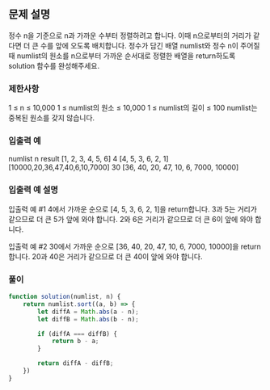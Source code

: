 ## 문제 설명

정수 n을 기준으로 n과 가까운 수부터 정렬하려고 합니다. 이때 n으로부터의 거리가 같다면 더 큰 수를 앞에 오도록 배치합니다. 정수가 담긴 배열 numlist와 정수 n이 주어질 때 numlist의 원소를 n으로부터 가까운 순서대로 정렬한 배열을 return하도록 solution 함수를 완성해주세요.

### 제한사항

1 ≤ n ≤ 10,000
1 ≤ numlist의 원소 ≤ 10,000
1 ≤ numlist의 길이 ≤ 100
numlist는 중복된 원소를 갖지 않습니다.

### 입출력 예

numlist n result
[1, 2, 3, 4, 5, 6] 4 [4, 5, 3, 6, 2, 1]
[10000,20,36,47,40,6,10,7000] 30 [36, 40, 20, 47, 10, 6, 7000, 10000]

### 입출력 예 설명

입출력 예 #1
4에서 가까운 순으로 [4, 5, 3, 6, 2, 1]을 return합니다.
3과 5는 거리가 같으므로 더 큰 5가 앞에 와야 합니다.
2와 6은 거리가 같으므로 더 큰 6이 앞에 와야 합니다.

입출력 예 #2
30에서 가까운 순으로 [36, 40, 20, 47, 10, 6, 7000, 10000]을 return합니다.
20과 40은 거리가 같으므로 더 큰 40이 앞에 와야 합니다.

### 풀이

```javaScript
function solution(numlist, n) {
    return numlist.sort((a, b) => {
        let diffA = Math.abs(a - n);
        let diffB = Math.abs(b - n);

        if (diffA === diffB) {
            return b - a;
        }

        return diffA - diffB;
    })
}
```
